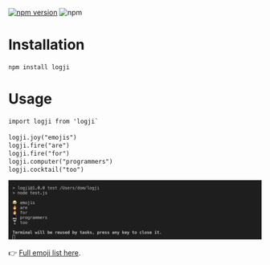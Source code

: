[![npm version](https://badge.fury.io/js/logji.svg)](https://badge.fury.io/js/logji) ![npm](https://img.shields.io/npm/dw/logji)

# Installation

```
npm install logji
```

# Usage

```
import logji from 'logji`

logji.joy("emojis")
logji.fire("are")
logji.fire("for")   
logji.computer("programmers")
logji.cocktail("too")
```

![terminal](https://github.com/domfyi/logji/blob/master/screen.png?raw=true)

👉 [Full emoji list here](https://github.com/domfyi/logji/blob/master/list.json).

